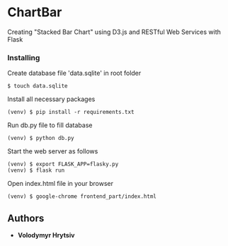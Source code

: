 # ChartBar
Creating "Stacked Bar Chart" using D3.js and RESTful Web Services with Flask

### Installing
Create database file 'data.sqlite' in root folder
```
$ touch data.sqlite
```
Install all necessary packages
```
(venv) $ pip install -r requirements.txt
```
Run db.py file to fill database
```
(venv) $ python db.py
```
Start the web server as follows
```
(venv) $ export FLASK_APP=flasky.py
(venv) $ flask run
```
Open index.html file in your browser
```
(venv) $ google-chrome frontend_part/index.html
```

## Authors

* **Volodymyr Hrytsiv** 

 
